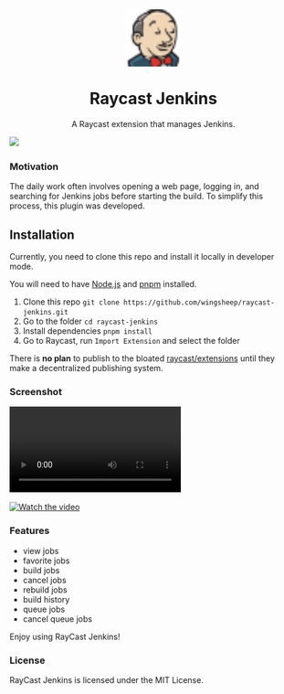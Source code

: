 <br>
<br>
<p align="center">
<img src="https://github.com/wingsheep/raycast-jenkins/blob/main/assets/command-icon.png?raw=true" width="100" height="100" align="center" />
</p>

<h1 align="center">Raycast Jenkins</sup></h1>

<p align="center">
A Raycast extension that manages Jenkins. 
</p>


<img width="862" src="https://cdn.jsdelivr.net/gh/wingsheep/FigureBed@master/img/raycast-jenkins.png">

### Motivation
The daily work often involves opening a web page, logging in, and searching for Jenkins jobs before starting the build. To simplify this process, this plugin was developed.


## Installation

Currently, you need to clone this repo and install it locally in developer mode.

You will need to have [Node.js](https://nodejs.org) and [pnpm](https://pnpm.io/) installed.

1. Clone this repo `git clone https://github.com/wingsheep/raycast-jenkins.git`
2. Go to the folder `cd raycast-jenkins`
3. Install dependencies `pnpm install`
4. Go to Raycast, run `Import Extension` and select the folder

There is **no plan** to publish to the bloated [raycast/extensions](https://github.com/raycast/extensions) until they make a decentralized publishing system.

### Screenshot

![](https://cdn.jsdelivr.net/gh/wingsheep/FigureBed@master/img/Kapture%202023-12-18%20at%2017.14.34.mp4)

[![Watch the video](https://cdn.jsdelivr.net/gh/wingsheep/FigureBed@master/img/raycast-jenkins.png)](https://cdn.jsdelivr.net/gh/wingsheep/FigureBed@master/img/Kapture%202023-12-18%20at%2017.14.34.mp4)

### Features

- view jobs
- favorite jobs
- build jobs
- cancel jobs
- rebuild jobs
- build history
- queue jobs
- cancel queue jobs


Enjoy using RayCast Jenkins!

### License

RayCast Jenkins is licensed under the MIT License.
